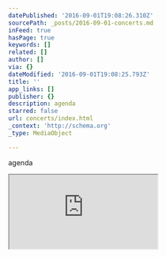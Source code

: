```yaml
---
datePublished: '2016-09-01T19:08:26.310Z'
sourcePath: _posts/2016-09-01-concerts.md
inFeed: true
hasPage: true
keywords: []
related: []
author: []
via: {}
dateModified: '2016-09-01T19:08:25.793Z'
title: ''
app_links: []
publisher: {}
description: agenda
starred: false
url: concerts/index.html
_context: 'http://schema.org'
_type: MediaObject

---
```

agenda

<iframe src="https://the-grid.github.io/ed-userhtml/?g=eJxtkdFugyAUhl_FkLi7KTpctq506dZ2d80ufAFAiqzoMYAz69PPomm8KFf_dw78-c9hrU-WNTJyVlBUe9-5VZoKZmRbMZsoAGVkIqC51VLZcFm9uxqGUnsjKX5gTfd25SP7XdCO-WXz2-rWL7hk3C3wc7Zf1srLDA1Ukm6_9sfdNnAttao9zQo89Yez8zQPkisBBiyN86dDOJPbON2LbwXhmXtWwhbnn4yY3hUnTriLCVYW-i65M3d4frMkeYbJlEH4C933FjoZ54cPaY1uUeT837gRxMFW0j4OuvL1CqMoCIpe8ajn7OgaHkVh-dN1ikZ2woIZrRRFLaDNOp2-Z_MP8reRBw" style=""></iframe>